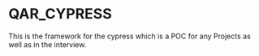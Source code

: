 # QAR_CYPRESS
This is the framework for the cypress which is a POC for any Projects as well as in the interview.
